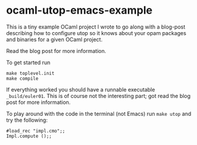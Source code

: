 # ocaml-utop-emacs-example

This is a tiny example OCaml project I wrote to go along with a blog-post describing how to configure utop so it knows about your opam packages and binaries for a given OCaml project.

Read the blog post for more information.

To get started run

    make toplevel.init
    make compile

If everything worked you should have a runnable executable `_build/euler01`. This is of course not the interesting part; got read the blog post for more information.

To play around with the code in the terminal (not Emacs) run `make utop` and try the following:

    #load_rec "impl.cmo";;
    Impl.compute ();;
